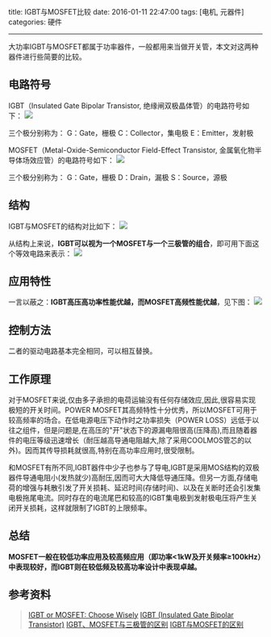 title: IGBT与MOSFET比较
date: 2016-01-11 22:47:00
tags: [电机, 元器件]
categories: 硬件

---

大功率IGBT与MOSFET都属于功率器件，一般都用来当做开关管，本文对这两种器件进行些简要的比较。

<!--more-->

## **电路符号** ##
IGBT（Insulated Gate Bipolar Transistor, 绝缘闸双极晶体管）的电路符号如下：
![](http://gmf.shengnengjin.cn/CircuitIGBT_SYMBOL.png)

三个极分别称为：
G：Gate，栅极
C：Collector，集电极
E：Emitter，发射极

MOSFET（Metal-Oxide-Semiconductor Field-Effect Transistor, 金属氧化物半导体场效应管）的电路符号如下：
![](http://gmf.shengnengjin.cn/CircuitMOSFET_Symbol.png)

三个极分别称为：
G：Gate，栅极
D：Drain，漏极
S：Source，源极

## **结构** ##
IGBT与MOSFET的结构对比如下：
![](http://gmf.shengnengjin.cn/Circuit0514_WTDrenesas_FO.gif)

从结构上来说，**IGBT可以视为一个MOSFET与一个三极管的组合**，即可用下面这个等效电路来表示：
![](http://gmf.shengnengjin.cn/Circuit20160111223222.png)

## **应用特性** ##
一言以蔽之：**IGBT高压高功率性能优越，而MOSFET高频性能优越**，见下图：
![](http://gmf.shengnengjin.cn/Circuit20160111223914.png)

## **控制方法** ##
二者的驱动电路基本完全相同，可以相互替换。

## **工作原理** ##
对于MOSFET来说,仅由多子承担的电荷运输没有任何存储效应,因此,很容易实现极短的开关时间。POWER MOSFET其高频特性十分优秀，所以MOSFET可用于较高频率的场合。在低电源电压下动作时之功率损失（POWER LOSS）远低于以往之组件，但是问题是,在高压的"开"状态下的源漏电阻很高(压降高),而且随着器件的电压等级迅速增长（耐压越高导通电阻越大,除了采用COOLMOS管芯的以外)。因而其传导损耗就很高,特别在高功率应用时,很受限制。

和MOSFET有所不同,IGBT器件中少子也参与了导电,IGBT是采用MOS结构的双极器件导通电阻小(发热就少)高耐压,因而可大大降低导通压降。但另一方面,存储电荷的增强与耗散引发了开关损耗、延迟时间(存储时间)、以及在关断时还会引发集电极拖尾电流。同时存在的电流尾巴和较高的IGBT集电极到发射极电压将产生关闭开关损耗，这样就限制了IGBT的上限频率。

## **总结** ##
**MOSFET一般在较低功率应用及较高频应用（即功率<1kW及开关频率≥100kHz）中表现较好，而IGBT则在较低频及较高功率设计中表现卓越。**

## **参考资料** ##
> [IGBT or MOSFET: Choose Wisely](http://www.irf.com/technical-info/whitepaper/choosewisely.pdf)
> [IGBT (Insulated Gate Bipolar Transistor)](http://www.infineon.com/dgdl/Infineon-Description_IGBT-AN-v1.0-en.pdf?fileId=db3a30433f565836013f5ca72d4e29db)
> [IGBT、MOSFET与三极管的区别](http://www.mosigbt.com/igbtzhishi/78.html)
> [IGBT与MOSFET的区别](http://www.mosigbt.com/igbtzhishi/26.html)